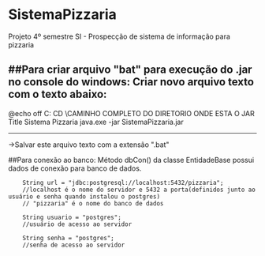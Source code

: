 # SistemaPizzaria
Projeto 4º semestre SI - Prospecção de sistema de informação para pizzaria


##Para criar arquivo "bat" para execução do .jar no console do windows:
Criar novo arquivo texto com o texto abaixo:
-----------

@echo off 
C:
CD \CAMINHO COMPLETO DO DIRETORIO ONDE ESTA O JAR\
Title Sistema Pizzaria
java.exe -jar SistemaPizzaria.jar

----------
->Salvar este arquivo texto com a extensão ".bat"


##Para conexão ao banco:
Método dbCon() da classe EntidadeBase possui dados de conexão para banco de dados.

        String url = "jdbc:postgresql://localhost:5432/pizzaria";  
        //localhost é o nome do servidor e 5432 a porta(definidos junto ao usuário e senha quando instalou o postgres)
        // "pizzaria" é o nome do banco de dados

        String usuario = "postgres";  
        //usuário de acesso ao servidor
        
        String senha = "postgres";    
        //senha de acesso ao servidor
